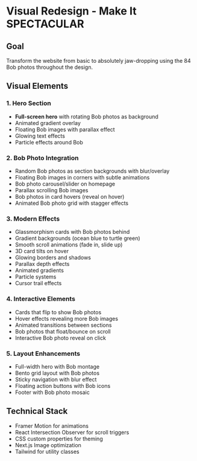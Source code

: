 # Visual Redesign - Make It SPECTACULAR

## Goal
Transform the website from basic to absolutely jaw-dropping using the 84 Bob photos throughout the design.

## Visual Elements

### 1. Hero Section
- **Full-screen hero** with rotating Bob photos as background
- Animated gradient overlay
- Floating Bob images with parallax effect
- Glowing text effects
- Particle effects around Bob

### 2. Bob Photo Integration
- Random Bob photos as section backgrounds with blur/overlay
- Floating Bob images in corners with subtle animations
- Bob photo carousel/slider on homepage
- Parallax scrolling Bob images
- Bob photos in card hovers (reveal on hover)
- Animated Bob photo grid with stagger effects

### 3. Modern Effects
- Glassmorphism cards with Bob photos behind
- Gradient backgrounds (ocean blue to turtle green)
- Smooth scroll animations (fade in, slide up)
- 3D card tilts on hover
- Glowing borders and shadows
- Parallax depth effects
- Animated gradients
- Particle systems
- Cursor trail effects

### 4. Interactive Elements
- Cards that flip to show Bob photos
- Hover effects revealing more Bob images
- Animated transitions between sections
- Bob photos that float/bounce on scroll
- Interactive Bob photo reveal on click

### 5. Layout Enhancements
- Full-width hero with Bob montage
- Bento grid layout with Bob photos
- Sticky navigation with blur effect
- Floating action buttons with Bob icons
- Footer with Bob photo mosaic

## Technical Stack
- Framer Motion for animations
- React Intersection Observer for scroll triggers
- CSS custom properties for theming
- Next.js Image optimization
- Tailwind for utility classes


